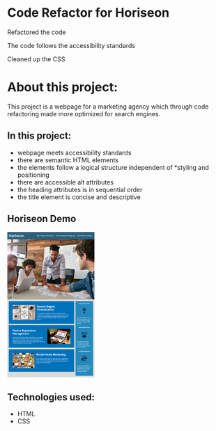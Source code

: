 # Code Refactor for Horiseon

Refactored the code

The code follows the accessibility standards

Cleaned up the CSS

# About this project:
This project is a webpage for a marketing agency which through code refactoring made more optimized for search engines.


## In this project:


- webpage meets accessibility standards
-  there are semantic HTML elements
- the elements follow a logical structure independent of *styling and positioning
- there are accessible alt attributes
- the heading attributes is in sequential order
- the title element is concise and descriptive

## Horiseon Demo
<!-- ![Horiseon Demo](https://github.com/sindhu-sp/Challenge1/blob/main/assets/images/horiseon.jpg ) -->
<img src="./assets/images/horiseon.jpg " alt="horiseon meeting" width="200"/>

## Technologies used:
- HTML
- CSS
